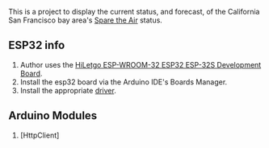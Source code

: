 This is a project to display the current status, and forecast,
of the California San Francisco bay area's
[Spare the Air](http://www.sparetheair.org/) status.

## ESP32 info

1. Author uses the [HiLetgo ESP-WROOM-32 ESP32 ESP-32S Development Board](https://smile.amazon.com/dp/B0718T232Z/ref=cm_sw_em_r_mt_dp_U_NaB0DbY3RFH7X).
2. Install the esp32 board via the Arduino IDE's Boards Manager.
3. Install the appropriate [driver](https://www.silabs.com/products/development-tools/software/usb-to-uart-bridge-vcp-drivers).

## Arduino Modules

1. [HttpClient]
